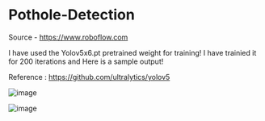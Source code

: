 # Pothole-Detection


Source - https://www.roboflow.com

I have used the Yolov5x6.pt pretrained weight for training! I have trainied it for 200 iterations and Here is a sample output! 

Reference : https://github.com/ultralytics/yolov5 

![image](https://user-images.githubusercontent.com/20862520/156115286-8c84befa-a168-4086-afcd-06aa142c0cfb.png)

![image](https://user-images.githubusercontent.com/20862520/156138520-e6f521b1-d2c6-4e7a-b85e-f5d4fcc9891b.png)
